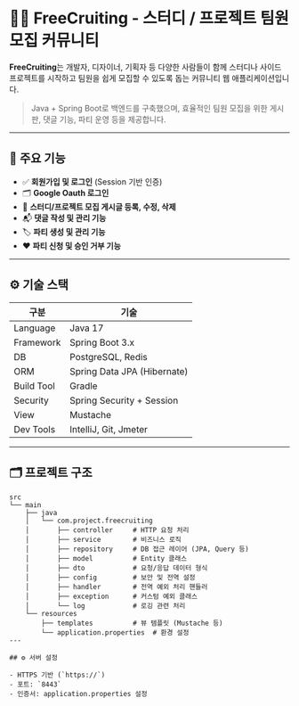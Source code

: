 # 🧑‍💻 FreeCruiting - 스터디 / 프로젝트 팀원 모집 커뮤니티

**FreeCruiting**는 개발자, 디자이너, 기획자 등 다양한 사람들이 함께 스터디나 사이드 프로젝트를 시작하고 팀원을 쉽게 모집할 수 있도록 돕는 커뮤니티 웹 애플리케이션입니다.

> Java + Spring Boot로 백엔드를 구축했으며, 효율적인 팀원 모집을 위한 게시판, 댓글 기능, 파티 운영 등을 제공합니다.

---

## 📌 주요 기능

- ✅ **회원가입 및 로그인** (Session 기반 인증)
- 🗂️ **Google Oauth 로그인**
- 📝 **스터디/프로젝트 모집 게시글 등록, 수정, 삭제**
- 📬 **댓글 작성 및 관리 기능**
- 🏷️ **파티 생성 및 관리 기능**
- ❤️ **파티 신청 및 승인 거부 기능**
---

## ⚙️ 기술 스택

| 구분       | 기술 |
|------------|------|
| Language   | Java 17 |
| Framework  | Spring Boot 3.x |
| DB         | PostgreSQL, Redis|
| ORM        | Spring Data JPA (Hibernate) |
| Build Tool | Gradle |
| Security   | Spring Security + Session |
| View       | Mustache|
| Dev Tools  | IntelliJ, Git, Jmeter |

---

## 🗂️ 프로젝트 구조
```plaintext
src
└── main
    ├── java
    │   └── com.project.freecruiting
    │       ├── controller     # HTTP 요청 처리
    │       ├── service        # 비즈니스 로직
    │       ├── repository     # DB 접근 레이어 (JPA, Query 등)
    │       ├── model          # Entity 클래스
    │       ├── dto            # 요청/응답 데이터 형식
    │       ├── config         # 보안 및 전역 설정
    │       ├── handler        # 전역 예외 처리 핸들러
    │       ├── exception      # 커스텀 예외 클래스
    │       └── log            # 로깅 관련 처리
    └── resources
        ├── templates          # 뷰 템플릿 (Mustache 등)
        └── application.properties  # 환경 설정
---

## ⚙️ 서버 설정

- HTTPS 기반 (`https://`)
- 포트: `8443`
- 인증서: application.properties 설정

